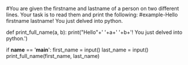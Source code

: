#You are given the firstname and lastname of a person on two different lines. Your task is to read them and print the following:
#example-Hello firstname lastname! You just delved into python.

def print_full_name(a, b):
        print("Hello"+' '+a+' '+b+'! You just delved into python.')
        
if __name__ == '__main__':
    first_name = input()
    last_name = input()
    print_full_name(first_name, last_name)
